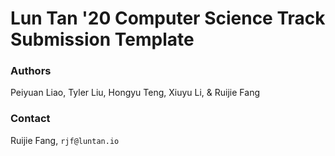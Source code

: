 # Lun Tan '20 Computer Science Track Submission Template

### Authors

Peiyuan Liao, Tyler Liu, Hongyu Teng, Xiuyu Li, & Ruijie Fang

### Contact

Ruijie Fang, `rjf@luntan.io`
